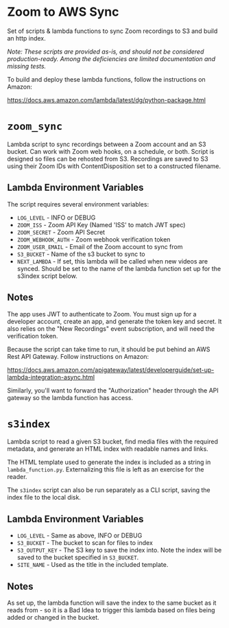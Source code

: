 # Zoom to AWS Sync
Set of scripts & lambda functions to sync Zoom recordings to S3 and build an http index.

*Note: These scripts are provided as-is, and should not be considered production-ready. Among the deficiencies are limited documentation and missing tests.*

To build and deploy these lambda functions, follow the instructions on Amazon:

https://docs.aws.amazon.com/lambda/latest/dg/python-package.html

# `zoom_sync`
Lambda script to sync recordings between a Zoom account and an S3 bucket. Can work with Zoom web hooks, on a schedule, or both. Script is designed so files can be rehosted from S3. Recordings are saved to S3 using their Zoom IDs with ContentDisposition set to a constructed filename.

## Lambda Environment Variables
The script requires several environment variables:
* `LOG_LEVEL` - INFO or DEBUG
* `ZOOM_ISS` - Zoom API Key (Named 'ISS' to match JWT spec)
* `ZOOM_SECRET` - Zoom API Secret
* `ZOOM_WEBHOOK_AUTH` - Zoom webhook verification token
* `ZOOM_USER_EMAIL` - Email of the Zoom account to sync from
* `S3_BUCKET` - Name of the s3 bucket to sync to
* `NEXT_LAMBDA` - If set, this lambda will be called when new videos are synced. Should be set to the name of the lambda function set up for the s3index script below.

## Notes

The app uses JWT to authenticate to Zoom. You must sign up for a developer account, create an app, and generate the token key and secret. It also relies on the "New Recordings" event subscription, and will need the verification token.

Because the script can take time to run, it should be put behind an AWS Rest API Gateway. Follow instructions on Amazon:

https://docs.aws.amazon.com/apigateway/latest/developerguide/set-up-lambda-integration-async.html

Similarly, you'll want to forward the "Authorization" header through the API gateway so the lambda function has access.

# `s3index`
Lambda script to read a given S3 bucket, find media files with the required metadata, and generate an HTML index with readable names and links.

The HTML template used to generate the index is included as a string in `lambda_function.py`. Externalizing this file is left as an exercise for the reader.

The `s3index` script can also be run separately as a CLI script, saving the index file to the local disk.

## Lambda Environment Variables
* `LOG_LEVEL` - Same as above, INFO or DEBUG
* `S3_BUCKET` - The bucket to scan for files to index
* `S3_OUTPUT_KEY` - The S3 key to save the index into. Note the index will be saved to the bucket specified in `S3_BUCKET`.
* `SITE_NAME` - Used as the title in the included template.

## Notes
As set up, the lambda function will save the index to the same bucket as it reads from - so it is a Bad Idea to trigger this lambda based on files being added or changed in the bucket.

